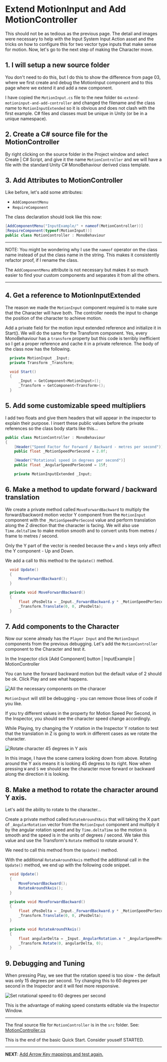 # Extend MotionInput and Add MotionController

This should not be as tedious as the previous page. The detail and images
were necessary to help with the Input System Input Action asset and the
tricks on how to configure this for two vector type inputs that make sense
for motion. Now, let's go to the next step of making the Character move.

## 1. I will setup a new source folder

You don't need to do this, but I do this to show the difference from
page 03, where we first create and debug the MotionInput component
and to this page where we extend it and add a new component.

I have copied the `MotionInput.cs` file to the new folder `04-extend-motioninput-and-add-controller`
and changed the filename and the class name to `MotionInputExtended` so it is obvious
and does not clash with the first example. C# files and classes must be unique
in Unity (or be in a unique namespace).

## 2. Create a C# source file for the MotionController

By right clicking on the source folder in the Project window and select Create | C# Script,
and give it the name `MotionController` and we will have a file with the standard Unity
C# MonoBehaviour derived class template.

## 3. Add Attributes to MotionController

Like before, let's add some attributes:
- `AddComponentMenu`
- `RequireComponent`

The class declaration should look like this now:

```C#
[AddComponentMenu("InputExample/" + nameof(MotionController))]
[RequireComponent(typeof(MotionInput))]
public class MotionController : MonoBehaviour
```

---------------------------------------

NOTE: You might be wondering why I use the `nameof` operator on the class
name instead of put the class name in the string. This makes it consistently
refactor proof, if I rename the class.

The `AddComponentMenu` attribute is not necessary but makes it so much easier
to find your custom components and separates it from all the others.

---------------------------------------

## 4. Get a reference to MotionInputExtended

The reason we made the `MotionInput` component required is to make sure that
the Character will have both. The controller needs the input to change the position
of the character to achieve motion.

Add a private field for the motion input extended reference and initialize it in Start().
We will do the same for the Transform component. Yes, every MonoBehaviour has a `transform`
property but this code is terribly inefficient so I get a proper reference and cache it
in a private reference. The body of the class now has the following.

```C#
  private MotionInput _Input;
  private Transform _Transform;

  void Start()
  {
      _Input = GetComponent<MotionInput>();
      _Transform = GetComponent<Transform>();
  }
```

## 5. Add some customizable speed multipliers

I add two floats and give them headers that will appear in the inspector to explain
their purpose. I insert these public values before the private references so the class
body starts like this...

```C#
public class MotionController : MonoBehaviour
{
    [Header("Speed Factor for Forward / Backward - metres per second")]
    public float _MotionSpeedPerSecond = 2.0f;

    [Header("Rotational speed in degrees per second")]
    public float _AngularSpeedPerSecond = 15f;

    private MotionInputExtended _Input;
```

## 6. Make a method to update forward / backward translation

We create a private method called `MoveForwardBackward` to multiply the forward/backword
motion vector Y component from the `MotionInput` component with the `_MotionSpeedPerSecond` value
and perform translation along the Z direction that the character is facing. We will
also use `Time.deltaTime` to make motion smooth and to convert units from metres / frame to
metres / second.

Only the Y part of the vector is needed because the `w` and `s` keys only affect the
Y component - Up and Down.

We add a call to this method to the `Update()` method.

```C#
  void Update()
  {
      MoveForwardBackward();
  }

  private void MoveForwardBackward()
  {
      float zPosDelta = _Input._ForwardBackward.y * _MotionSpeedPerSecond * Time.deltaTime;
      _Transform.Translate(0, 0, zPosDelta);
  }
```

## 7. Add components to the Character

Now our scene already has the `Player Input` and the `MotionInput` components from the previous
debugging. Let's add the `MotionController` component to the Character and test it.

In the Inspector click [Add Component] button | InputExample | MotionController

You can tune the forward backward motion but the default value of 2 should be ok.
Click Play and see what happens.

![All the necessary components on the characer](./images/04--all-components-on-character.jpg)

`MotionInput` will still be debugging - you can remove those lines of code if you like.

If you try different values in the property for Motion Speed Per Second, in the Inspector, you
should see the character speed change accordingly.

While Playing, try changing the Y rotation in the Inspector Y rotation to test that
the translation in Z is going to work in different cases as we rotate the character.

![Rotate character 45 degrees in Y axis](./images/04--rotate-character-45-degs.jpg)

In this image, I have the scene camera looking down from above. Rotating around the Y axis
means it is looking 45 degress to its right. Now when pressing `W` and `S` we should see
the character move forward or backward along the direction it is looking.

## 8. Make a method to rotate the character around Y axis.

Let's add the ability to rotate to the character...

Create a private method called `RotateAroundYAxis` that will taking the X part of `_AngularRotation` vector from the `MotionInput` component and multiply it by the angular rotation
speed and by `Time.deltaTime` so the motion is smooth and the speed is in the units 
of degrees / second. We take this value and use the Transform's `Rotate` method to rotate around Y.

We need to call this method from the `Update()` method.

With the additional `RotateAroundYAxis` method the additional call in the `Update()` method,
we end up with the following code snippet.

```C#
  void Update()
  {
      MoveForwardBackward();
      RotateAroundYAxis();
  }

  private void MoveForwardBackward()
  {
      float zPosDelta = _Input._ForwardBackward.y * _MotionSpeedPerSecond * Time.deltaTime;
      _Transform.Translate(0, 0, zPosDelta);
  }

  private void RotateAroundYAxis()
  {
      float angularDelta = _Input._AngularRotation.x * _AngularSpeedPerSecond * Time.deltaTime;
      _Transform.Rotate(0, angularDelta, 0);
  }
```

## 9. Debugging and Tuning

When pressing Play, we see that the rotation speed is too slow - the default was only 15 degrees
per second. Try changing this to 60 degrees per second in the Inspector and it will feel more
responsive.

![Set rotational speed to 60 degrees per second](./images/04--4.9-adjusting-rotational-speed.jpg)

This is the advantage of making speed constants editable via the Inspector Window.

--------------------------------------------------------

The final source file for `MotionController` is in the `src` folder.
See: [MotionController.cs](../src/04-extend-motioninput-and-add-controller/MotionController.cs)



This is the end of the basic Quick Start. Consider youself STARTED.

----------------------------------------------------------------------

**NEXT**:  [Add Arrow Key mappings and test again.](./05-adding-arrow-keys.md)